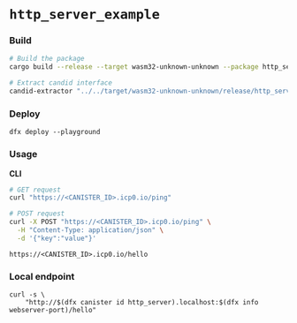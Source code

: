# `http_server_example`

### Build

```bash
# Build the package
cargo build --release --target wasm32-unknown-unknown --package http_server --locked

# Extract candid interface
candid-extractor "../../target/wasm32-unknown-unknown/release/http_server.wasm" > "http_server.did"
```

### Deploy

```
dfx deploy --playground
```

### Usage

**CLI**

```bash
# GET request
curl "https://<CANISTER_ID>.icp0.io/ping"

# POST request
curl -X POST "https://<CANISTER_ID>.icp0.io/ping" \
  -H "Content-Type: application/json" \
  -d '{"key":"value"}'
```

```
https://<CANISTER_ID>.icp0.io/hello
```

### Local endpoint

```
curl -s \
    "http://$(dfx canister id http_server).localhost:$(dfx info webserver-port)/hello"
```
